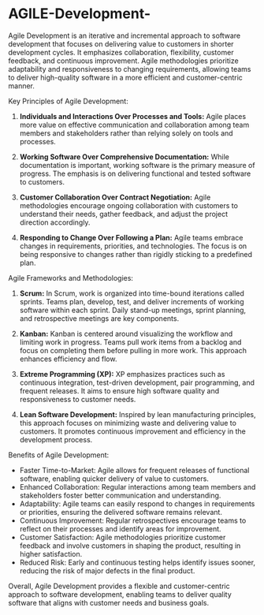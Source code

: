 # AGILE-Development-
Agile Development is an iterative and incremental approach to software development that focuses on delivering value to customers in shorter development cycles. It emphasizes collaboration, flexibility, customer feedback, and continuous improvement. Agile methodologies prioritize adaptability and responsiveness to changing requirements, allowing teams to deliver high-quality software in a more efficient and customer-centric manner.

Key Principles of Agile Development:

1. **Individuals and Interactions Over Processes and Tools:** Agile places more value on effective communication and collaboration among team members and stakeholders rather than relying solely on tools and processes.

2. **Working Software Over Comprehensive Documentation:** While documentation is important, working software is the primary measure of progress. The emphasis is on delivering functional and tested software to customers.

3. **Customer Collaboration Over Contract Negotiation:** Agile methodologies encourage ongoing collaboration with customers to understand their needs, gather feedback, and adjust the project direction accordingly.

4. **Responding to Change Over Following a Plan:** Agile teams embrace changes in requirements, priorities, and technologies. The focus is on being responsive to changes rather than rigidly sticking to a predefined plan.

Agile Frameworks and Methodologies:

1. **Scrum:** In Scrum, work is organized into time-bound iterations called sprints. Teams plan, develop, test, and deliver increments of working software within each sprint. Daily stand-up meetings, sprint planning, and retrospective meetings are key components.

2. **Kanban:** Kanban is centered around visualizing the workflow and limiting work in progress. Teams pull work items from a backlog and focus on completing them before pulling in more work. This approach enhances efficiency and flow.

3. **Extreme Programming (XP):** XP emphasizes practices such as continuous integration, test-driven development, pair programming, and frequent releases. It aims to ensure high software quality and responsiveness to customer needs.

4. **Lean Software Development:** Inspired by lean manufacturing principles, this approach focuses on minimizing waste and delivering value to customers. It promotes continuous improvement and efficiency in the development process.

Benefits of Agile Development:

- Faster Time-to-Market: Agile allows for frequent releases of functional software, enabling quicker delivery of value to customers.
- Enhanced Collaboration: Regular interactions among team members and stakeholders foster better communication and understanding.
- Adaptability: Agile teams can easily respond to changes in requirements or priorities, ensuring the delivered software remains relevant.
- Continuous Improvement: Regular retrospectives encourage teams to reflect on their processes and identify areas for improvement.
- Customer Satisfaction: Agile methodologies prioritize customer feedback and involve customers in shaping the product, resulting in higher satisfaction.
- Reduced Risk: Early and continuous testing helps identify issues sooner, reducing the risk of major defects in the final product.

Overall, Agile Development provides a flexible and customer-centric approach to software development, enabling teams to deliver quality software that aligns with customer needs and business goals.
